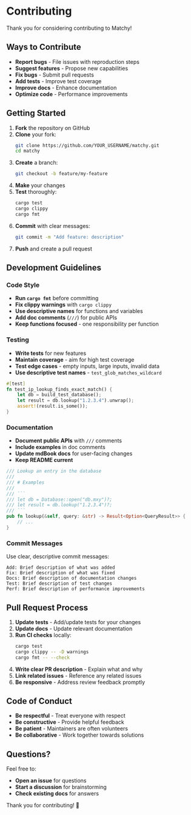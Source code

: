 # Contributing

Thank you for considering contributing to Matchy!

## Ways to Contribute

- **Report bugs** - File issues with reproduction steps
- **Suggest features** - Propose new capabilities
- **Fix bugs** - Submit pull requests
- **Add tests** - Improve test coverage
- **Improve docs** - Enhance documentation
- **Optimize code** - Performance improvements

## Getting Started

1. **Fork** the repository on GitHub
2. **Clone** your fork:
   ```bash
   git clone https://github.com/YOUR_USERNAME/matchy.git
   cd matchy
   ```
3. **Create** a branch:
   ```bash
   git checkout -b feature/my-feature
   ```
4. **Make** your changes
5. **Test** thoroughly:
   ```bash
   cargo test
   cargo clippy
   cargo fmt
   ```
6. **Commit** with clear messages:
   ```bash
   git commit -m "Add feature: description"
   ```
7. **Push** and create a pull request

## Development Guidelines

### Code Style

- **Run `cargo fmt`** before committing
- **Fix clippy warnings** with `cargo clippy`
- **Use descriptive names** for functions and variables
- **Add doc comments** (`///`) for public APIs
- **Keep functions focused** - one responsibility per function

### Testing

- **Write tests** for new features
- **Maintain coverage** - aim for high test coverage
- **Test edge cases** - empty inputs, large inputs, invalid data
- **Use descriptive test names** - `test_glob_matches_wildcard`

```rust
#[test]
fn test_ip_lookup_finds_exact_match() {
    let db = build_test_database();
    let result = db.lookup("1.2.3.4").unwrap();
    assert!(result.is_some());
}
```

### Documentation

- **Document public APIs** with `///` comments
- **Include examples** in doc comments
- **Update mdBook docs** for user-facing changes
- **Keep README current**

```rust
/// Lookup an entry in the database
///
/// # Examples
///
/// ```
/// let db = Database::open("db.mxy")?;
/// let result = db.lookup("1.2.3.4")?;
/// ```
pub fn lookup(&self, query: &str) -> Result<Option<QueryResult>> {
    // ...
}
```

### Commit Messages

Use clear, descriptive commit messages:

```
Add: Brief description of what was added
Fix: Brief description of what was fixed
Docs: Brief description of documentation changes
Test: Brief description of test changes
Perf: Brief description of performance improvements
```

## Pull Request Process

1. **Update tests** - Add/update tests for your changes
2. **Update docs** - Update relevant documentation
3. **Run CI checks** locally:
   ```bash
   cargo test
   cargo clippy -- -D warnings
   cargo fmt -- --check
   ```
4. **Write clear PR description** - Explain what and why
5. **Link related issues** - Reference any related issues
6. **Be responsive** - Address review feedback promptly

## Code of Conduct

- **Be respectful** - Treat everyone with respect
- **Be constructive** - Provide helpful feedback
- **Be patient** - Maintainers are often volunteers
- **Be collaborative** - Work together towards solutions

## Questions?

Feel free to:
- **Open an issue** for questions
- **Start a discussion** for brainstorming
- **Check existing docs** for answers

Thank you for contributing! 🎉
